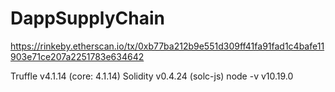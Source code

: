 # DappSupplyChain

https://rinkeby.etherscan.io/tx/0xb77ba212b9e551d309ff41fa91fad1c4bafe11903e71ce207a2251783e634642

Truffle v4.1.14 (core: 4.1.14)
Solidity v0.4.24 (solc-js)
node -v
v10.19.0
